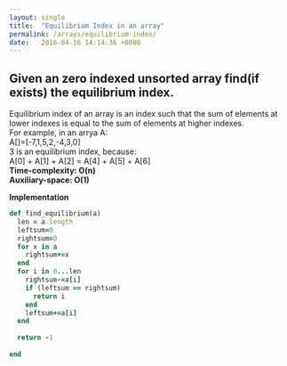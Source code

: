 ```yaml
---
layout: single
title:  "Equilibrium Index in an array"
permalink: /arrays/equilibrium-index/
date:   2016-04-16 14:14:36 +0000
---
```



## Given an zero indexed unsorted array find(if exists) the equilibrium index.
Equilibrium index of an array is an index such that the sum of elements at lower indexes is equal to the sum of elements at higher indexes.<br/>
For example, in an arrya A:<br/>
A[]=[-7,1,5,2,-4,3,0]<br/>
3 is an equilibrium index, because:<br/>
A[0] + A[1] + A[2] = A[4] + A[5] + A[6]<br/>
**Time-complexity: O(n)**<br/>
**Auxiliary-space: O(1)**<br/>

**Implementation**

```ruby
def find_equilibrium(a)
  len = a.length
  leftsum=0
  rightsum=0
  for x in a
    rightsum+=x
  end
  for i in 0...len
    rightsum-=a[i]
    if (leftsum == rightsum)
      return i
    end
    leftsum+=a[i]
  end
  
  return -1
      
end

```

